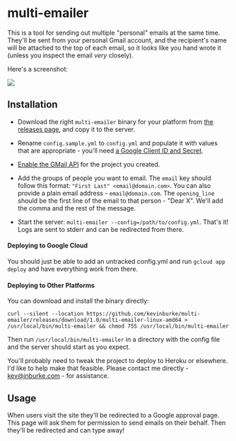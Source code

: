 # multi-emailer

This is a tool for sending out multiple "personal" emails at the same time.
They'll be sent from your personal Gmail account, and the recipient's name will
be attached to the top of each email, so it looks like you hand wrote it (unless
you inspect the email *very* closely).

Here's a screenshot:

<img src="https://monosnap.com/file/y8iqP37afiCUA1lN0xhoifYWsXP0Bx.png">

## Installation

- Download the right `multi-emailer` binary for your platform from [the releases
page][releases], and copy it to the server.

- Rename `config.sample.yml` to `config.yml` and populate it with values that
are appropriate - you'll need [a Google Client ID and Secret][google].

- [Enable the GMail API][enable] for the project you created.

[google]: https://github.com/kevinburke/logrole/blob/master/docs/google.md
[enable]: https://console.developers.google.com/apis/api/gmail.googleapis.com/overview

- Add the groups of people you want to email. The `email` key should follow this
format: `"First Last" <email@domain.com>`. You can also provide a plain email
address - `email@domain.com`. The `opening_line` should be the first line of
the email to that person - "Dear X". We'll add the comma and the rest of the
message.

- Start the server: `multi-emailer --config=/path/to/config.yml`. That's it!
Logs are sent to stderr and can be redirected from there.

#### Deploying to Google Cloud

You should just be able to add an untracked config.yml and run `gcloud app
deploy` and have everything work from there.

#### Deploying to Other Platforms

You can download and install the binary directly:

    curl --silent --location https://github.com/kevinburke/multi-emailer/releases/download/1.0/multi-emailer-linux-amd64 > /usr/local/bin/multi-emailer && chmod 755 /usr/local/bin/multi-emailer

Then run `/usr/local/bin/multi-emailer` in a directory with the config file and
the server should start as you expect.

You'll probably need to tweak the project to deploy to Heroku or elsewhere. I'd
like to help make that feasible. Please contact me directly - kev@inburke.com -
for assistance.

## Usage

When users visit the site they'll be redirected to a Google approval page. This
page will ask them for permission to send emails on their behalf. Then they'll
be redirected and can type away!

[releases]: https://github.com/kevinburke/multi-emailer/releases
